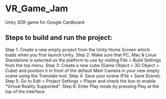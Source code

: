 # VR_Game_Jam
Unity SDK game for Google Cardboard

## Steps to build and run the project:

Step 1: Create a new empty project from the Unity Home Screen which loads when you first launch Unity.
Step 2: Make sure that PC, Mac & Linux Standalone is selected as the platform to use by visiting File > Build Settings from the top menu.
Step 3: Create a new cube (Game Object > 3D Object > Cube) and position it in front of the default Main Camera in your new empty scene using the Translate tool.
Step 4: Save your scene (File > Save Scene).
Step 5: Go to Edit > Project Settings > Player and check the box to enable "Virtual Reality Supported".
Step 6: Enter Play mode by pressing Play at the top of the interface.
